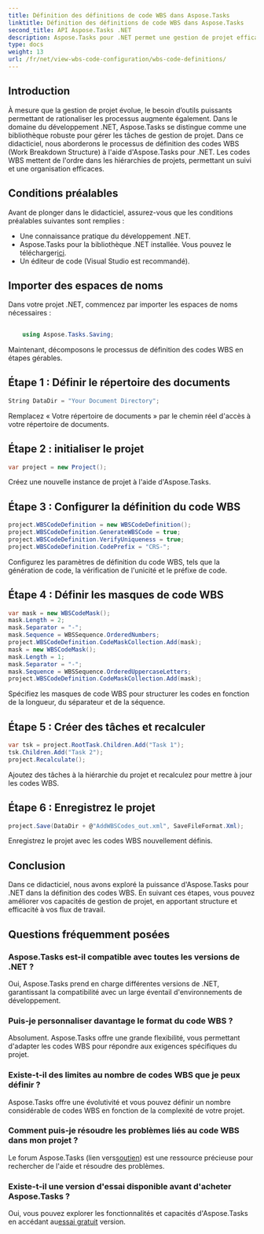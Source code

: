 ```yaml
---
title: Définition des définitions de code WBS dans Aspose.Tasks
linktitle: Définition des définitions de code WBS dans Aspose.Tasks
second_title: API Aspose.Tasks .NET
description: Aspose.Tasks pour .NET permet une gestion de projet efficace. Maîtrisez les codes WBS sans effort grâce à notre tutoriel complet. Rationalisez les flux de travail dès aujourd'hui !
type: docs
weight: 13
url: /fr/net/view-wbs-code-configuration/wbs-code-definitions/
---
```

## Introduction
À mesure que la gestion de projet évolue, le besoin d’outils puissants permettant de rationaliser les processus augmente également. Dans le domaine du développement .NET, Aspose.Tasks se distingue comme une bibliothèque robuste pour gérer les tâches de gestion de projet. Dans ce didacticiel, nous aborderons le processus de définition des codes WBS (Work Breakdown Structure) à l'aide d'Aspose.Tasks pour .NET. Les codes WBS mettent de l'ordre dans les hiérarchies de projets, permettant un suivi et une organisation efficaces.
## Conditions préalables
Avant de plonger dans le didacticiel, assurez-vous que les conditions préalables suivantes sont remplies :
- Une connaissance pratique du développement .NET.
-  Aspose.Tasks pour la bibliothèque .NET installée. Vous pouvez le télécharger[ici](https://releases.aspose.com/tasks/net/).
- Un éditeur de code (Visual Studio est recommandé).
## Importer des espaces de noms
Dans votre projet .NET, commencez par importer les espaces de noms nécessaires :
```csharp
    
    using Aspose.Tasks.Saving;
```
Maintenant, décomposons le processus de définition des codes WBS en étapes gérables.

## Étape 1 : Définir le répertoire des documents
```csharp
String DataDir = "Your Document Directory";
```
Remplacez « Votre répertoire de documents » par le chemin réel d'accès à votre répertoire de documents.
## Étape 2 : initialiser le projet
```csharp
var project = new Project();
```
Créez une nouvelle instance de projet à l'aide d'Aspose.Tasks.
## Étape 3 : Configurer la définition du code WBS
```csharp
project.WBSCodeDefinition = new WBSCodeDefinition();
project.WBSCodeDefinition.GenerateWBSCode = true;
project.WBSCodeDefinition.VerifyUniqueness = true;
project.WBSCodeDefinition.CodePrefix = "CRS-";
```
Configurez les paramètres de définition du code WBS, tels que la génération de code, la vérification de l'unicité et le préfixe de code.
## Étape 4 : Définir les masques de code WBS
```csharp
var mask = new WBSCodeMask();
mask.Length = 2;
mask.Separator = "-";
mask.Sequence = WBSSequence.OrderedNumbers;
project.WBSCodeDefinition.CodeMaskCollection.Add(mask);
mask = new WBSCodeMask();
mask.Length = 1;
mask.Separator = "-";
mask.Sequence = WBSSequence.OrderedUppercaseLetters;
project.WBSCodeDefinition.CodeMaskCollection.Add(mask);
```
Spécifiez les masques de code WBS pour structurer les codes en fonction de la longueur, du séparateur et de la séquence.
## Étape 5 : Créer des tâches et recalculer
```csharp
var tsk = project.RootTask.Children.Add("Task 1");
tsk.Children.Add("Task 2");
project.Recalculate();
```
Ajoutez des tâches à la hiérarchie du projet et recalculez pour mettre à jour les codes WBS.
## Étape 6 : Enregistrez le projet
```csharp
project.Save(DataDir + @"AddWBSCodes_out.xml", SaveFileFormat.Xml);
```
Enregistrez le projet avec les codes WBS nouvellement définis.
## Conclusion
Dans ce didacticiel, nous avons exploré la puissance d'Aspose.Tasks pour .NET dans la définition des codes WBS. En suivant ces étapes, vous pouvez améliorer vos capacités de gestion de projet, en apportant structure et efficacité à vos flux de travail.
## Questions fréquemment posées
### Aspose.Tasks est-il compatible avec toutes les versions de .NET ?
Oui, Aspose.Tasks prend en charge différentes versions de .NET, garantissant la compatibilité avec un large éventail d'environnements de développement.
### Puis-je personnaliser davantage le format du code WBS ?
Absolument. Aspose.Tasks offre une grande flexibilité, vous permettant d'adapter les codes WBS pour répondre aux exigences spécifiques du projet.
### Existe-t-il des limites au nombre de codes WBS que je peux définir ?
Aspose.Tasks offre une évolutivité et vous pouvez définir un nombre considérable de codes WBS en fonction de la complexité de votre projet.
### Comment puis-je résoudre les problèmes liés au code WBS dans mon projet ?
 Le forum Aspose.Tasks (lien vers[soutien](https://forum.aspose.com/c/tasks/15)) est une ressource précieuse pour rechercher de l'aide et résoudre des problèmes.
### Existe-t-il une version d'essai disponible avant d'acheter Aspose.Tasks ?
 Oui, vous pouvez explorer les fonctionnalités et capacités d'Aspose.Tasks en accédant au[essai gratuit](https://releases.aspose.com/) version.